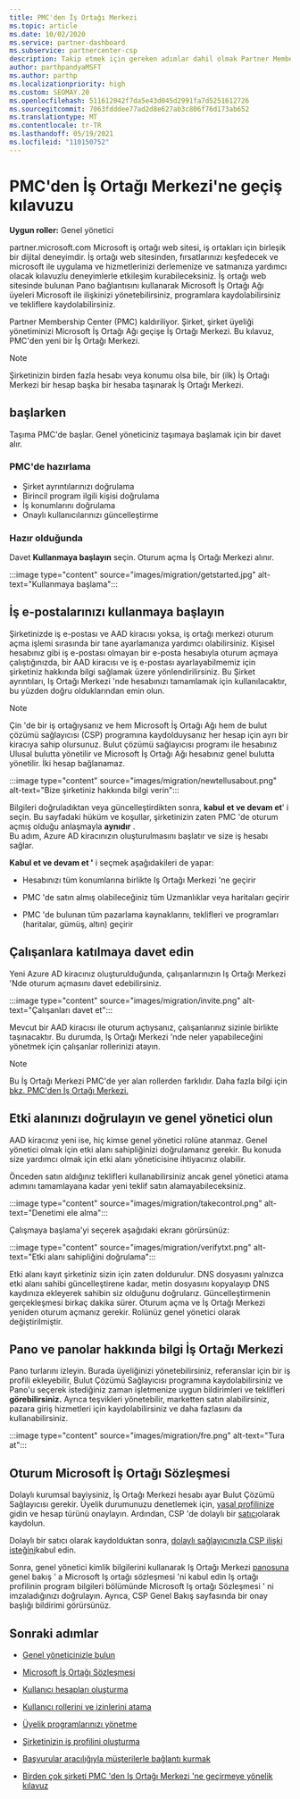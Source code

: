 ```yaml
---
title: PMC'den İş Ortağı Merkezi
ms.topic: article
ms.date: 10/02/2020
ms.service: partner-dashboard
ms.subservice: partnercenter-csp
description: Takip etmek için gereken adımlar dahil olmak Partner Membership Center (PMC) İş Ortağı Merkezi şirket geçişini öğrenin.
author: parthpandyaMSFT
ms.author: parthp
ms.localizationpriority: high
ms.custom: SEOMAY.20
ms.openlocfilehash: 511612042f7da5e43d045d2991fa7d5251612726
ms.sourcegitcommit: 7063fdddee77ad2d8e627ab3c806f76d173ab652
ms.translationtype: MT
ms.contentlocale: tr-TR
ms.lasthandoff: 05/19/2021
ms.locfileid: "110150752"
---
```

# <a name="guide-to-migrating-from-pmc-to-partner-center"></a>PMC'den İş Ortağı Merkezi'ne geçiş kılavuzu

**Uygun roller:** Genel yönetici

partner.microsoft.com Microsoft iş ortağı web sitesi, iş ortakları için birleşik bir dijital deneyimdir. İş ortağı web sitesinden, fırsatlarınızı keşfedecek ve microsoft ile uygulama ve hizmetlerinizi derlemenize ve satmanıza yardımcı olacak kılavuzlu deneyimlerle etkileşim kurabileceksiniz. İş ortağı web sitesinde bulunan Pano bağlantısını kullanarak Microsoft İş Ortağı Ağı üyeleri Microsoft ile ilişkinizi yönetebilirsiniz, programlara kaydolabilirsiniz ve tekliflere kaydolabilirsiniz.

Partner Membership Center (PMC) kaldıriliyor. Şirket, şirket üyeliği yönetiminizi Microsoft İş Ortağı Ağı geçişe İş Ortağı Merkezi. Bu kılavuz, PMC'den yeni bir İş Ortağı Merkezi.

>[!NOTE]
>Şirketinizin birden fazla hesabı veya konumu olsa bile, bir (ilk) İş Ortağı Merkezi bir hesap başka bir hesaba taşınarak İş Ortağı Merkezi.

## <a name="get-started"></a>başlarken

Taşıma PMC'de başlar. Genel yöneticiniz taşımaya başlamak için bir davet alır.

### <a name="prepare-in-pmc"></a>PMC'de hazırlama

- Şirket ayrıntılarınızı doğrulama
- Birincil program ilgili kişisi doğrulama
- İş konumlarını doğrulama
- Onaylı kullanıcılarınızı güncelleştirme

### <a name="when-youre-ready"></a>Hazır olduğunda

Davet **Kullanmaya başlayın** seçin. Oturum açma İş Ortağı Merkezi alınır.

:::image type="content" source="images/migration/getstarted.jpg" alt-text="Kullanmaya başlama":::

## <a name="start-with-your-work-email"></a>İş e-postalarınızı kullanmaya başlayın

Şirketinizde iş e-postası ve AAD kiracısı yoksa, iş ortağı merkezi oturum açma işlemi sırasında bir tane ayarlamanıza yardımcı olabilirsiniz. Kişisel hesabınız gibi iş e-postası olmayan bir e-posta hesabıyla oturum açmaya çalıştığınızda, bir AAD kiracısı ve iş e-postası ayarlayabilmemiz için şirketiniz hakkında bilgi sağlamak üzere yönlendirilirsiniz. Bu Şirket ayrıntıları, Iş Ortağı Merkezi 'nde hesabınızı tamamlamak için kullanılacaktır, bu yüzden doğru olduklarından emin olun.

>[!NOTE]
>Çin 'de bir iş ortağıysanız ve hem Microsoft İş Ortağı Ağı hem de bulut çözümü sağlayıcısı (CSP) programına kaydolduysanız her hesap için ayrı bir kiracıya sahip olursunuz. Bulut çözümü sağlayıcısı programı ile hesabınız Ulusal bulutta yönetilir ve Microsoft İş Ortağı Ağı hesabınız genel bulutta yönetilir. İki hesap bağlanamaz.

:::image type="content" source="images/migration/newtellusabout.png" alt-text="Bize şirketiniz hakkında bilgi verin":::

Bilgileri doğruladıktan veya güncelleştirdikten sonra, **kabul et ve devam et**' i seçin.
Bu sayfadaki hüküm ve koşullar, şirketinizin zaten PMC 'de oturum açmış olduğu anlaşmayla **aynıdır** .  
Bu adım, Azure AD kiracınızın oluşturulmasını başlatır ve size iş hesabı sağlar.

**Kabul et ve devam et '** i seçmek aşağıdakileri de yapar:

- Hesabınızı tüm konumlarına birlikte Iş Ortağı Merkezi 'ne geçirir

- PMC 'de satın almış olabileceğiniz tüm Uzmanlıklar veya haritaları geçirir

- PMC 'de bulunan tüm pazarlama kaynaklarını, teklifleri ve programları (haritalar, gümüş, altın) geçirir

## <a name="invite-employees-to-join-you"></a>Çalışanlara katılmaya davet edin

Yeni Azure AD kiracınız oluşturulduğunda, çalışanlarınızın Iş Ortağı Merkezi 'Nde oturum açmasını davet edebilirsiniz.

:::image type="content" source="images/migration/invite.png" alt-text="Çalışanları davet et":::

Mevcut bir AAD kiracısı ile oturum açtıysanız, çalışanlarınız sizinle birlikte taşınacaktır. Bu durumda, Iş Ortağı Merkezi 'nde neler yapabileceğini yönetmek için çalışanlar rollerinizi atayın. 

>[!NOTE] 
>Bu İş Ortağı Merkezi PMC'de yer alan rollerden farklıdır. Daha fazla bilgi için [bkz. PMC'den İş Ortağı Merkezi.](move-pmc-pc-map.md)

## <a name="verify-your-domain-and-become-a-global-admin"></a>Etki alanınızı doğrulayın ve genel yönetici olun  

AAD kiracınız yeni ise, hiç kimse genel yönetici rolüne atanmaz. Genel yönetici olmak için etki alanı sahipliğinizi doğrulamanız gerekir. Bu konuda size yardımcı olmak için etki alanı yöneticisine ihtiyacınız olabilir.

Önceden satın aldığınız teklifleri kullanabilirsiniz ancak genel yönetici atama adımını tamamlayana kadar yeni teklif satın alamayabileceksiniz.

:::image type="content" source="images/migration/takecontrol.png" alt-text="Denetimi ele alma":::

Çalışmaya başlama'yi seçerek aşağıdaki ekranı görürsünüz:

:::image type="content" source="images/migration/verifytxt.png" alt-text="Etki alanı sahipliğini doğrulama":::

Etki alanı kayıt şirketiniz sizin için zaten doldurulur. DNS dosyasını yalnızca etki alanı sahibi güncelleştirene kadar, metin dosyasını kopyalayıp DNS kaydınıza ekleyerek sahibin siz olduğunu doğrularız. Güncelleştirmenin gerçekleşmesi birkaç dakika sürer. Oturum açma ve İş Ortağı Merkezi yeniden oturum açmanız gerekir. Rolünüz genel yönetici olarak değiştirilmiştir.

## <a name="get-acquainted-with-your-dashboard-and-partner-center"></a>Pano ve panolar hakkında bilgi İş Ortağı Merkezi

Pano turlarını izleyin. Burada üyeliğinizi yönetebilirsiniz, referanslar için bir iş profili ekleyebilir, Bulut Çözümü Sağlayıcısı programına kaydolabilirsiniz ve Pano'u seçerek istediğiniz zaman işletmenize uygun bildirimleri ve teklifleri **görebilirsiniz.** Ayrıca teşvikleri yönetebilir, marketten satın alabilirsiniz, pazara giriş hizmetleri için kaydolabilirsiniz ve daha fazlasını da kullanabilirsiniz.  

:::image type="content" source="images/migration/fre.png" alt-text="Tura at":::

## <a name="sign-the-microsoft-partner-agreement"></a>Oturum Microsoft İş Ortağı Sözleşmesi

Dolaylı kurumsal bayiysiniz, İş Ortağı Merkezi hesabı ayar Bulut Çözümü Sağlayıcısı gerekir. Üyelik durumunuzu denetlemek için, [yasal profilinize](https://partner.microsoft.com/pcv/accountsettings/partnerprofile) gidin ve hesap türünü onaylayın. Ardından, CSP 'de dolaylı bir [satıcı](enrolling-in-the-csp-program.md)olarak kaydolun.

 Dolaylı bir satıcı olarak kaydolduktan sonra, [dolaylı sağlayıcınızla CSP ilişki isteğini](indirect-reseller-tasks-in-partner-center.md)kabul edin.

Sonra, genel yönetici kimlik bilgilerini kullanarak Iş Ortağı Merkezi [panosuna](https://partner.microsoft.com/pvc/dashboard) genel bakış ' a Microsoft Iş ortağı sözleşmesi 'ni kabul edin Iş ortağı profilinin program bilgileri bölümünde Microsoft Iş ortağı Sözleşmesi ' ni imzaladığınızı doğrulayın. Ayrıca, CSP Genel Bakış sayfasında bir onay başlığı bildirimi görürsünüz. 

## <a name="next-steps"></a>Sonraki adımlar

- [Genel yöneticinizle bulun](become-global-admin.md)

- [Microsoft İş Ortağı Sözleşmesi](microsoft-partner-agreement.md)

- [Kullanıcı hesapları oluşturma](create-user-accounts-and-set-permissions.md)

- [Kullanıcı rollerini ve izinlerini atama](permissions-overview.md)

- [Üyelik programlarınızı yönetme](renew-mpn-offers.md)

- [Şirketinizin iş profilini oluşturma](create-a-marketing-profile.md)

- [Başvurular aracılığıyla müşterilerle bağlantı kurmak](manage-leads.md)

- [Birden çok şirketi PMC 'den Iş Ortağı Merkezi 'ne geçirmeye yönelik kılavuz](move-multiple-companies.md)
